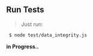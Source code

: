 Run Tests
--------------

> Just run:

``` bash
 $ node test/data_integrity.js
```

__in Progress..__
